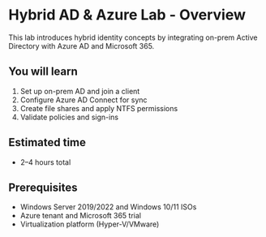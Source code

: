# Hybrid AD & Azure Lab - Overview

This lab introduces hybrid identity concepts by integrating on-prem Active Directory with Azure AD and Microsoft 365.

## You will learn

1. Set up on-prem AD and join a client
2. Configure Azure AD Connect for sync
3. Create file shares and apply NTFS permissions
4. Validate policies and sign-ins

## Estimated time

- 2–4 hours total

## Prerequisites

- Windows Server 2019/2022 and Windows 10/11 ISOs
- Azure tenant and Microsoft 365 trial
- Virtualization platform (Hyper‑V/VMware)
